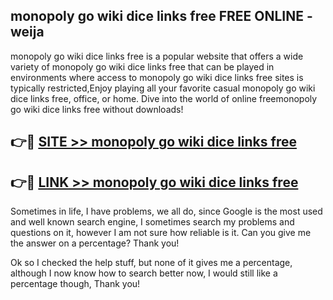 ## monopoly go wiki dice links free FREE ONLINE - weija

monopoly go wiki dice links free is a popular website that offers a wide variety of monopoly go wiki dice links free that can be played in environments where access to monopoly go wiki dice links free sites is typically restricted,Enjoy playing all your favorite casual monopoly go wiki dice links free, office, or home. Dive into the world of online freemonopoly go wiki dice links free without downloads!

## 👉🔴 [SITE >> monopoly go wiki dice links free](http://news.freeplayer.one?title=monopoly_go_wiki_dice_links_free&ref=FRRE)

## 👉🔴 [LINK >> monopoly go wiki dice links free](http://news.freeplayer.one?title=monopoly_go_wiki_dice_links_free&ref=FREE)

Sometimes in life, I have problems, we all do, since Google is the most used and well known search engine, I sometimes search my problems and questions on it, however I am not sure how reliable is it. Can you give me the answer on a percentage? Thank you!

Ok so I checked the help stuff, but none of it gives me a percentage, although I now know how to search better now, I would still like a percentage though, Thank you!